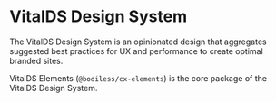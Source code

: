# VitalDS Design System

The VitalDS Design System is an opinionated design that aggregates suggested best practices for UX
and performance to create optimal branded sites.

VitalDS Elements (`@bodiless/cx-elements`) is the core package of the VitalDS Design System.
